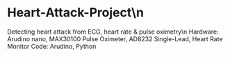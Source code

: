 # Heart-Attack-Project\n
Detecting heart attack from ECG, heart rate &amp; pulse oximetry\n
Hardware: Arudino nano, MAX30100 Pulse Oximeter, AD8232 Single-Lead, Heart Rate Monitor  Code: Arudino, Python
